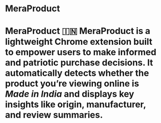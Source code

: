 # MeraProduct
# MeraProduct 🇮🇳  MeraProduct is a lightweight Chrome extension built to empower users to make informed and patriotic purchase decisions.   It automatically detects whether the product you’re viewing online is *Made in India* and displays key insights like origin, manufacturer, and review summaries.
